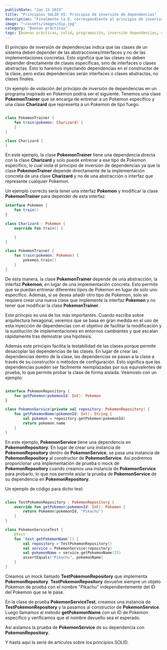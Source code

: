 ```yaml
---
publishDate: "Jan 15 2023"
title: "Principios SOLID VI: Principio de inversión de dependencias"
description: "Finalmente la D, correspondiente al principio de inversión de dependencias. Depende de las abstracciones, no de las implementaciones concretas."
image: "~/assets/images/dip.jpg"
category: "Buenas prácticas"
tags: [buenas prácticas, solid, programación, inversión dependencias, dip, arquitectura]
---
```


El principio de inversión de dependencias indica que las clases de un sistema deben depender de las abstracciones/interfaces y no de las implementaciones concretas. Esto significa que las clases no deben depender directamente de clases específicas, sino de interfaces o clases abstractas. Esto lo haremos inyectando dependencias en el constructor de la clase, pero estas dependencias serán interfaces o clases abstractas, no clases finales.

Un ejemplo de violación del principio de inversión de dependencias en un programa inspirado en Pokemon podría ser el siguiente. Tenemos una clase **PokemonTrainer** que se encarga de entrenar a un Pokemon específico y una clase **Charizard** que representa a un Pokemon de tipo fuego.

```kotlin

class PokemonTrainer {
    fun train(pokemon: Charizard) {
    }
}

class Charizard {
}
```

En este ejemplo, la clase **PokemonTrainer** tiene una dependencia directa con la clase **Charizard** y solo puede entrenar a ese tipo de Pokemon específico, lo cual viola el principio de inversión de dependencias ya que la clase **PokemonTrainer** depende directamente de la implementación concreta de una clase **Charizard** y no de una abstracción o interfaz que represente cualquier Pokemon.

Un ejemplo correcto sería tener una interfaz **Pokemon** y modificar la clase **PokemonTrainer** para depender de esta interfaz:

```kotlin
interface Pokemon {
    fun train()
}

class Charizard : Pokemon {
    override fun train() {

    }
}

class PokemonTrainer {
    fun train(pokemon: Pokemon) {
        pokemon.train()
    }
}
```

De esta manera, la clase **PokemonTrainer** depende de una abstracción, la interfaz **Pokemon**, en lugar de una implementación concreta. Esto permite que se puedan entrenar diferentes tipos de Pokemon en lugar de solo uno específico. Además, si se desea añadir otro tipo de Pokemon, solo se requiere crear una nueva clase que implemente la interfaz **Pokemon** y no tener que modificar la clase **PokemonTrainer**.

Este princpio es una de los más importantes. Cuando escriba sobre arquitectura hexagonal, veremos que se basa en gran medida en el uso de esta inyección de dependencias con el objetivo de facilitar la modificación y la sustitución de implementaciones en entornos cambiantes y que escalan rápidamente tras demostrar una hipótesis. 

Además este principio facilita la testabilidad de las clases porque permite desacoplar las dependencias de las clases. En lugar de crear las dependencias dentro de la clase, las dependencias se pasan a la clase a través de su constructor o métodos de configuración. Esto significa que las dependencias pueden ser fácilmente reemplazadas por sus equivalentes de prueba, lo que permite probar la clase de forma aislada. Veámoslo con un ejemplo:

```kotlin

interface PokemonRepository {
    fun getPokemon(pokemonId: Int): Pokemon
}

class PokemonService(private val repository: PokemonRepository) {
    fun getPokemonName(pokemonId: Int): String {
        val pokemon = repository.getPokemon(pokemonId)
        return pokemon.name
    }
}

```

En este ejemplo, **PokemonService** tiene una dependencia en **PokemonRepository**. En lugar de crear una instancia de **PokemonRepository** dentro de **PokemonService**, se pasa una instancia de **PokemonRepository** al constructor de **PokemonService**. Así podremos proporcionar una implementación de prueba o mock de **PokemonRepository** cuando creamos una instancia de **PokemonService** para probarlo, lo que nos permite aislar la prueba de **PokemonService** de su dependencia en **PokemonRepository**.

Un ejemplo de código para dicho test: 

```kotlin

class TestPokemonRepository : PokemonRepository {
    override fun getPokemon(pokemonId: Int): Pokemon {
        return Pokemon(pokemonId, "Pikachu")
    }
}

class PokemonServiceTest {
    @Test
    fun `test getPokemonName`() {
        val repository = TestPokemonRepository()
        val service = PokemonService(repository)
        val pokemonName = service.getPokemonName(25)
        assertEquals("Pikachu", pokemonName)
    }
}

```
Creamos un mock llamado **TestPokemonRepository** que implementa **PokemonRepository**. **TestPokemonRepository** devuelve siempre un objeto Pokemon de prueba con el nombre "Pikachu" independientemente del ID del Pokemon que se le pase.

En la clase de prueba **PokemonServiceTest**, creamos una instancia de **TestPokemonRepository** y la pasamos al constructor de **PokemonService**. Luego llamamos al método **getPokemonName** con un ID de Pokemon específico y verificamos que el nombre devuelto sea el esperado.

Así aislamos la prueba de **PokemonService** de su dependencia con **PokemonRepository**.

Y hasta aquí la serie de artículos sobre los principios SOLID.